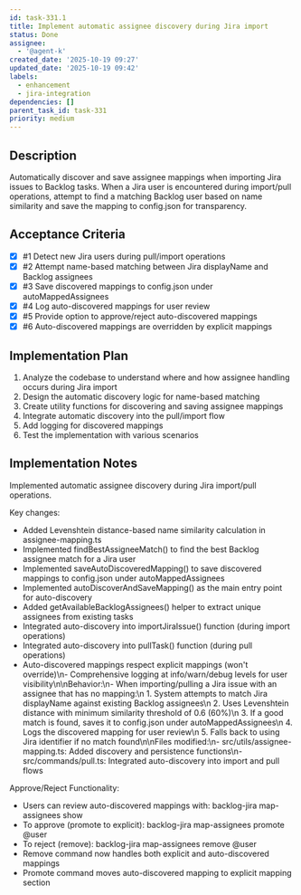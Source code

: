 ```yaml
---
id: task-331.1
title: Implement automatic assignee discovery during Jira import
status: Done
assignee:
  - '@agent-k'
created_date: '2025-10-19 09:27'
updated_date: '2025-10-19 09:42'
labels:
  - enhancement
  - jira-integration
dependencies: []
parent_task_id: task-331
priority: medium
---
```


## Description

<!-- SECTION:DESCRIPTION:BEGIN -->
Automatically discover and save assignee mappings when importing Jira issues to Backlog tasks. When a Jira user is encountered during import/pull operations, attempt to find a matching Backlog user based on name similarity and save the mapping to config.json for transparency.
<!-- SECTION:DESCRIPTION:END -->

## Acceptance Criteria
<!-- AC:BEGIN -->
- [x] #1 Detect new Jira users during pull/import operations
- [x] #2 Attempt name-based matching between Jira displayName and Backlog assignees
- [x] #3 Save discovered mappings to config.json under autoMappedAssignees
- [x] #4 Log auto-discovered mappings for user review
- [x] #5 Provide option to approve/reject auto-discovered mappings
- [x] #6 Auto-discovered mappings are overridden by explicit mappings
<!-- AC:END -->

## Implementation Plan

<!-- SECTION:PLAN:BEGIN -->
1. Analyze the codebase to understand where and how assignee handling occurs during Jira import
2. Design the automatic discovery logic for name-based matching
3. Create utility functions for discovering and saving assignee mappings
4. Integrate automatic discovery into the pull/import flow
5. Add logging for discovered mappings
6. Test the implementation with various scenarios
<!-- SECTION:PLAN:END -->

## Implementation Notes

<!-- SECTION:NOTES:BEGIN -->
Implemented automatic assignee discovery during Jira import/pull operations.

Key changes:
- Added Levenshtein distance-based name similarity calculation in assignee-mapping.ts
- Implemented findBestAssigneeMatch() to find the best Backlog assignee match for a Jira user
- Implemented saveAutoDiscoveredMapping() to save discovered mappings to config.json under autoMappedAssignees
- Implemented autoDiscoverAndSaveMapping() as the main entry point for auto-discovery
- Added getAvailableBacklogAssignees() helper to extract unique assignees from existing tasks
- Integrated auto-discovery into importJiraIssue() function (during import operations)
- Integrated auto-discovery into pullTask() function (during pull operations)
- Auto-discovered mappings respect explicit mappings (won't override)\n- Comprehensive logging at info/warn/debug levels for user visibility\n\nBehavior:\n- When importing/pulling a Jira issue with an assignee that has no mapping:\n  1. System attempts to match Jira displayName against existing Backlog assignees\n  2. Uses Levenshtein distance with minimum similarity threshold of 0.6 (60%)\n  3. If a good match is found, saves it to config.json under autoMappedAssignees\n  4. Logs the discovered mapping for user review\n  5. Falls back to using Jira identifier if no match found\n\nFiles modified:\n- src/utils/assignee-mapping.ts: Added discovery and persistence functions\n- src/commands/pull.ts: Integrated auto-discovery into import and pull flows

Approve/Reject Functionality:
- Users can review auto-discovered mappings with: backlog-jira map-assignees show
- To approve (promote to explicit): backlog-jira map-assignees promote @user
- To reject (remove): backlog-jira map-assignees remove @user
- Remove command now handles both explicit and auto-discovered mappings
- Promote command moves auto-discovered mapping to explicit mapping section
<!-- SECTION:NOTES:END -->
